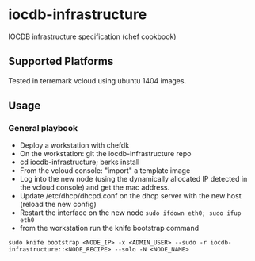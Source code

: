 # iocdb-infrastructure

IOCDB infrastructure specification (chef cookbook)

## Supported Platforms

Tested in terremark vcloud using ubuntu 1404 images.

## Usage

### General playbook
- Deploy a workstation with chefdk
- On the workstation: git the iocdb-infrastructure repo
- cd iocdb-infrastructure; berks install
- From the vcloud console: "import" a template image
- Log into the new node (using the dynamically allocated IP detected in the 
vcloud console) and get the mac address.
- Update /etc/dhcp/dhcpd.conf on the dhcp server with the new host (reload the new config)
- Restart the interface on the new node `sudo ifdown eth0; sudo ifup eth0`
- from the workstation run the knife bootstrap command
```
sudo knife bootstrap <NODE_IP> -x <ADMIN_USER> --sudo -r iocdb-infrastructure::<NODE_RECIPE> --solo -N <NODE_NAME>
```

